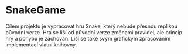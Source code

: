 # SnakeGame
Cílem projektu je vypracovat hru Snake, který nebude přesnou replikou původní verze.
Hra se liší od původní verze změnami pravidel, ale princip hry a pohybu je zachován.
Liší se také svým grafickým zpracováním implementací vlatní knihovny.
